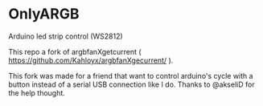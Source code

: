 # OnlyARGB
Arduino led strip control (WS2812)

This repo a fork of argbfanXgetcurrent ( https://github.com/Kahloyx/argbfanXgecurrent/ ).

This fork was made for a friend that want to control arduino's cycle with a button instead of a serial USB connection like I do.
Thanks to @akseliD for the help thought.
